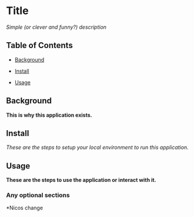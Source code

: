 # Title

*Simple (or clever and funny?) description*

## Table of Contents

- [Background](#background)

- [Install](#install)

- [Usage](#usage)

## Background

**This is why this application exists.**

## Install

*These are the steps to setup your local environment to run this application.*

## Usage

**These are the steps to use the application or interact with it.**

### Any optional sections

*Nicos change